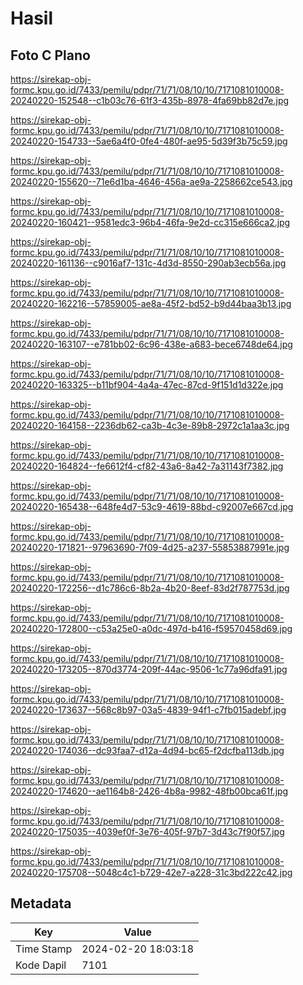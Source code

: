 # Hasil

## Foto C Plano

https://sirekap-obj-formc.kpu.go.id/7433/pemilu/pdpr/71/71/08/10/10/7171081010008-20240220-152548--c1b03c76-61f3-435b-8978-4fa69bb82d7e.jpg

https://sirekap-obj-formc.kpu.go.id/7433/pemilu/pdpr/71/71/08/10/10/7171081010008-20240220-154733--5ae6a4f0-0fe4-480f-ae95-5d39f3b75c59.jpg

https://sirekap-obj-formc.kpu.go.id/7433/pemilu/pdpr/71/71/08/10/10/7171081010008-20240220-155620--71e6d1ba-4646-456a-ae9a-2258662ce543.jpg

https://sirekap-obj-formc.kpu.go.id/7433/pemilu/pdpr/71/71/08/10/10/7171081010008-20240220-160421--9581edc3-96b4-46fa-9e2d-cc315e666ca2.jpg

https://sirekap-obj-formc.kpu.go.id/7433/pemilu/pdpr/71/71/08/10/10/7171081010008-20240220-161136--c9016af7-131c-4d3d-8550-290ab3ecb56a.jpg

https://sirekap-obj-formc.kpu.go.id/7433/pemilu/pdpr/71/71/08/10/10/7171081010008-20240220-162216--57859005-ae8a-45f2-bd52-b9d44baa3b13.jpg

https://sirekap-obj-formc.kpu.go.id/7433/pemilu/pdpr/71/71/08/10/10/7171081010008-20240220-163107--e781bb02-6c96-438e-a683-bece6748de64.jpg

https://sirekap-obj-formc.kpu.go.id/7433/pemilu/pdpr/71/71/08/10/10/7171081010008-20240220-163325--b11bf904-4a4a-47ec-87cd-9f151d1d322e.jpg

https://sirekap-obj-formc.kpu.go.id/7433/pemilu/pdpr/71/71/08/10/10/7171081010008-20240220-164158--2236db62-ca3b-4c3e-89b8-2972c1a1aa3c.jpg

https://sirekap-obj-formc.kpu.go.id/7433/pemilu/pdpr/71/71/08/10/10/7171081010008-20240220-164824--fe6612f4-cf82-43a6-8a42-7a31143f7382.jpg

https://sirekap-obj-formc.kpu.go.id/7433/pemilu/pdpr/71/71/08/10/10/7171081010008-20240220-165438--648fe4d7-53c9-4619-88bd-c92007e667cd.jpg

https://sirekap-obj-formc.kpu.go.id/7433/pemilu/pdpr/71/71/08/10/10/7171081010008-20240220-171821--97963690-7f09-4d25-a237-55853887991e.jpg

https://sirekap-obj-formc.kpu.go.id/7433/pemilu/pdpr/71/71/08/10/10/7171081010008-20240220-172256--d1c786c6-8b2a-4b20-8eef-83d2f787753d.jpg

https://sirekap-obj-formc.kpu.go.id/7433/pemilu/pdpr/71/71/08/10/10/7171081010008-20240220-172800--c53a25e0-a0dc-497d-b416-f59570458d69.jpg

https://sirekap-obj-formc.kpu.go.id/7433/pemilu/pdpr/71/71/08/10/10/7171081010008-20240220-173205--870d3774-209f-44ac-9506-1c77a96dfa91.jpg

https://sirekap-obj-formc.kpu.go.id/7433/pemilu/pdpr/71/71/08/10/10/7171081010008-20240220-173637--568c8b97-03a5-4839-94f1-c7fb015adebf.jpg

https://sirekap-obj-formc.kpu.go.id/7433/pemilu/pdpr/71/71/08/10/10/7171081010008-20240220-174036--dc93faa7-d12a-4d94-bc65-f2dcfba113db.jpg

https://sirekap-obj-formc.kpu.go.id/7433/pemilu/pdpr/71/71/08/10/10/7171081010008-20240220-174620--ae1164b8-2426-4b8a-9982-48fb00bca61f.jpg

https://sirekap-obj-formc.kpu.go.id/7433/pemilu/pdpr/71/71/08/10/10/7171081010008-20240220-175035--4039ef0f-3e76-405f-97b7-3d43c7f90f57.jpg

https://sirekap-obj-formc.kpu.go.id/7433/pemilu/pdpr/71/71/08/10/10/7171081010008-20240220-175708--5048c4c1-b729-42e7-a228-31c3bd222c42.jpg


## Metadata

| Key        | Value               |
| ---------- | ------------------- |
| Time Stamp | 2024-02-20 18:03:18 |
| Kode Dapil | 7101                |



